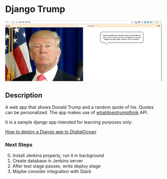 # Django Trump
<img src="djtrump/static/djtrump/app.png">

## Description
A web app that shows Donald Trump and a random quote of his. Quotes can be personalized. The app makes use of [whatdoestrumpthink](https://whatdoestrumpthink.com/) API.

It is a sample django app intended for learning purposes only:

[How to deploy a Django app to DigitalOcean](http://rahmonov.me/posts/deploy-a-django-app-to-digitalocean/)

### Next Steps

0. Install Jenkins properly, run it in background
1. Create database in Jenkins server
2. After test stage passes, write deploy stage
3. Maybe consider integration with Slack
